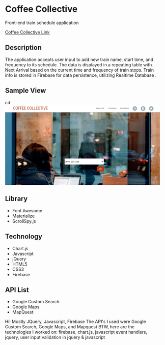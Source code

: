 # Coffee Collective

Front-end train schedule application

[Coffee Collective Link](https://nedak.github.io/Team4/ "Team4 Link")

## Description
The application accepts user input to add new train name, start time, and frequency to its schedule. The data is displayed in a repeating table with Next Arrival based on the current time and frequency of train stops. Train info is stored in Firebase for data persistence, utilizing Realtime Database . 

## Sample View
cd
![Coffee Collective App Screenshot](/assets/images/screenshot.jpg/)


## Library 

+ Font Awesome
+ Materialize
+ ScrollSpy.js


## Technology

+ Chart.js
+ Javascript
+ jQuery
+ HTML5
+ CSS3
+ Firebase


## API List

+ Google Custom Search
+ Google Maps
+ MapQuest


Hi! Mostly JQuery, Javascript, Firebase
The API's I used were Google Custom Search, Google Maps, and Mapquest
BTW, here are the technologies I worked on: firebase, chart.js, javascript event handlers, jquery, user input validation in jquery & javascript
